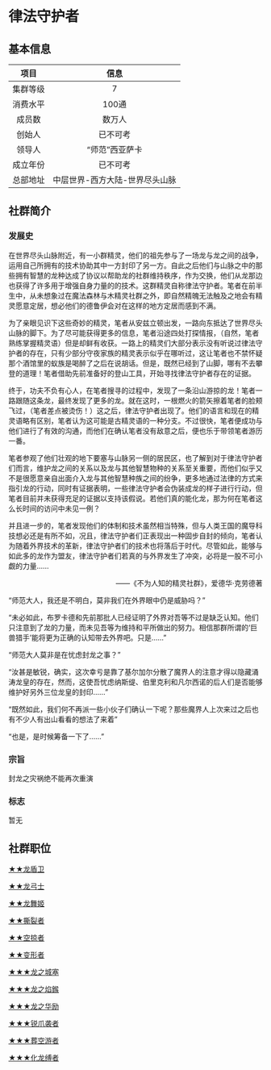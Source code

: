 # 律法守护者

## 基本信息

项目|信息
:--:|:--:
集群等级|7
消费水平|100通
成员数|数万人
创始人|已不可考
领导人|“师范”西亚萨卡
成立年份|已不可考
总部地址|中层世界-西方大陆-世界尽头山脉

## 社群简介

### 发展史

在世界尽头山脉附近，有一小群精灵，他们的祖先参与了一场龙与龙之间的战争，运用自己所拥有的技术协助其中一方封印了另一方。自此之后他们与山脉之中的那些拥有智慧的龙种达成了协议以帮助龙的社群维持秩序，作为交换，他们从龙那边也获得了许多用于增强自身力量的的技术。这群精灵自称律法守护者。笔者在前半生中，从未想象过在魔法森林与木精灵社群之外，即自然精魄无法触及之地会有精灵愿意定居，想必他们的德鲁伊会对在这样的地方定居而感到不满。

为了亲眼见识下这些奇妙的精灵，笔者从安兹立顿出发，一路向东抵达了世界尽头山脉的脚下。为了尽可能获得更多的信息，笔者沿途四处打探情报，（自然，笔者熟练掌握精灵语）但是却鲜有收获。一路上的精灵们大部分表示没有听说过律法守护者的存在，只有少部分守夜家族的精灵表示似乎在哪听过，这让笔者也不禁怀疑那个酒馆里的蚁族是喝醉了之后在说胡话。但是，既然已经到了山脚，哪有不去攀登的道理！笔者借助先前准备好的登山工具，开始寻找律法守护者存在的证据。

终于，功夫不负有心人，在笔者搜寻的过程中，发现了一条沿山游掠的龙！笔者一路跟随这条龙，最终发现了更多的龙。就在这时，一根燃火的箭矢擦着笔者的脸颊飞过，（笔者差点被烫伤！）这之后，律法守护者出现了。他们的语言和现在的精灵语略有区别，笔者认为这可能是古精灵语的一种分支。不过很快，笔者便成功与他们进行了有效的沟通，而他们在确认笔者没有敌意之后，便也乐于带领笔者游历一番。

笔者参观了他们壮观的地下要塞与山脉另一侧的居民区，也了解到对于律法守护者们而言，维护龙之间的关系以及龙与其他智慧物种的关系至关重要，而他们似乎又不是很愿意亲自出面介入龙与其他智慧种族之间的纷争，更多地通过法律的方式来指引龙的行动，同时有证据表明，一些律法守护者会伪装成龙的样子进行行动，但笔者目前并未获得充足的证据以支持该假说。若他们真的能化龙，那为何在笔者这么长时间的访问中未见一例？

并且进一步的，笔者发现他们的体制和技术虽然相当特殊，但与人类王国的魔导科技想必还是有所不如，况且，律法守护者们正表现出一种固步自封的倾向，笔者认为随着外界技术的革新，律法守护者们的技术也将落后于时代。尽管如此，能够与如此多的龙作为盟友，律法守护者们若真的与外界发生了冲突，必将是一股不可小觑的力量……

 <div align="right">——《不为人知的精灵社群》，爱德华·克劳德著</div>

“师范大人，我还是不明白，莫非我们在外界眼中仍是威胁吗？”

“未必如此，布罗卡德和先前那批人已经证明了外界对吾等不过是缺乏认知。他们只注意到了龙的力量，而未见吾等为维持和平所做出的努力。相信那群所谓的‘巨兽猎手’能将更为正确的认知带去外界吧。只是……”

“师范大人莫非是在忧虑封龙之事？”

“汝甚是敏锐，确实，这次幸亏是靠了基尔加尔分散了魔界人的注意才得以隐藏涌涛龙皇的存在，然而，这使吾忧虑纳斯缇、伯里克利和凡尔西诺的后人们是否能够维护好另外三位龙皇的封印……”

“既然如此，我们何不再派一些小伙子们确认一下呢？那些魔界人上次来过之后也有不少人有出山看看的想法了来着”

“也是，是时候筹备一下了……”

### 宗旨

封龙之灾祸绝不能再次重演

### 标志

暂无

## 社群职位

<a href="../dragon_shielder" target="_blank">★★龙盾卫</a>

<a href="../dragon_archer" target="_blank">★★龙弓士</a>

<a href="../dragon_dancer" target="_blank">★★龙舞姬</a>

<a href="../dilacerater" target="_blank">★★撕裂者</a>

<a href="../sky_raider" target="_blank">★★空掠者</a>

<a href="../deformer" target="_blank">★★变形者</a>

<a href="../elite_dragon_shielder" target="_blank">★★★龙之城塞</a>

<a href="../elite_dragon_archer" target="_blank">★★★龙之焰鍭</a>

<a href="../elite_dragon_dancer" target="_blank">★★★龙之华励</a>

<a href="../elite_dilacerater" target="_blank">★★★锐爪袭者</a>

<a href="../elite_sky_raider" target="_blank">★★★葬空游者</a>

<a href="../elite_deformer" target="_blank">★★★化龙缚者</a>